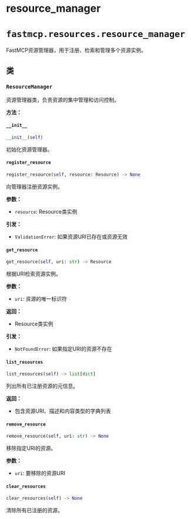 # resource_manager

# `fastmcp.resources.resource_manager`

FastMCP资源管理器，用于注册、检索和管理多个资源实例。

## 类

### `ResourceManager`

资源管理器类，负责资源的集中管理和访问控制。

**方法：**

#### `__init__`

```python
__init__(self)
```

初始化资源管理器。

#### `register_resource`

```python
register_resource(self, resource: Resource) -> None
```

向管理器注册资源实例。

**参数：**
- `resource`: Resource类实例

**引发：**
- `ValidationError`: 如果资源URI已存在或资源无效

#### `get_resource`

```python
get_resource(self, uri: str) -> Resource
```

根据URI检索资源实例。

**参数：**
- `uri`: 资源的唯一标识符

**返回：**
- Resource类实例

**引发：**
- `NotFoundError`: 如果指定URI的资源不存在

#### `list_resources`

```python
list_resources(self) -> list[dict]
```

列出所有已注册资源的元信息。

**返回：**
- 包含资源URI、描述和内容类型的字典列表

#### `remove_resource`

```python
remove_resource(self, uri: str) -> None
```

移除指定URI的资源。

**参数：**
- `uri`: 要移除的资源URI

#### `clear_resources`

```python
clear_resources(self) -> None
```

清除所有已注册的资源。
